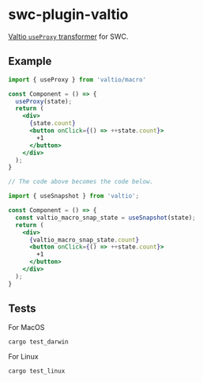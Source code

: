 # swc-plugin-valtio

[Valtio `useProxy` transformer](https://github.com/pmndrs/valtio#useproxy-macro) for SWC.

## Example

```jsx
import { useProxy } from 'valtio/macro'

const Component = () => {
  useProxy(state);
  return (
    <div>
      {state.count}
      <button onClick={() => ++state.count}>
        +1
      </button>
    </div>
  );
}

// The code above becomes the code below.

import { useSnapshot } from 'valtio';

const Component = () => {
  const valtio_macro_snap_state = useSnapshot(state);
  return (
    <div>
      {valtio_macro_snap_state.count}
      <button onClick={() => ++state.count}>
        +1
      </button>
    </div>
  );
}

```

## Tests

For MacOS

```
cargo test_darwin
```

For Linux

```
cargo test_linux
```
